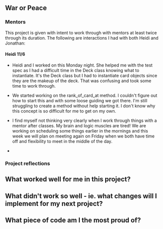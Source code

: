 ## War or Peace
### Mentors
This project is given with intent to work through with mentors at least twice through its duration.  The following are interactions I had with both Heidi and Jonathan:

#### Heidi 11/6
- Heidi and I worked on this Monday night.  She helped me with the test spec  as I had a difficult time in the Deck class knowing what to instantiate.  It's the Deck class but I had to instantiate card objects since they are the makeup of the deck.  That was confusing and took some time to work through.  

- We started working on the rank_of_card_at method.  I couldn't figure out how to start this and with some loose guiding we got there.  I'm still struggling to create a method without help starting it.  I don't know why this concept is so difficult for me to get on my own.  

- I find myself not thinking very clearly when I work through things with a mentor after classes.  My brain and logic muscles are tired! We are working on scheduling some things earlier in the mornings and this week we will plan on meeting again on Friday when we both have time off and flexibility to meet in the middle of the day. 
- 

### Project reflections
What worked well for me in this project?
- 


What didn't work so well - ie. what changes will I implement for my next project?
- 


What piece of code am I the most proud of?
- 